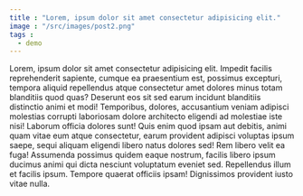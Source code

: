 ```yaml
---
title : "Lorem, ipsum dolor sit amet consectetur adipisicing elit."
image : "/src/images/post2.png"
tags :
  - demo
---
```

Lorem, ipsum dolor sit amet consectetur adipisicing elit. Impedit facilis reprehenderit sapiente, cumque ea praesentium est, possimus excepturi, tempora aliquid repellendus atque consectetur amet dolores minus totam blanditiis quod quas?
Deserunt eos sit sed earum incidunt blanditiis distinctio animi et modi! Temporibus, dolores, accusantium veniam adipisci molestias corrupti laboriosam dolore architecto eligendi ad molestiae iste nisi! Laborum officia dolores sunt!
Quis enim quod ipsam aut debitis, animi quam vitae eum atque consectetur, earum provident adipisci voluptas ipsum saepe, sequi aliquam eligendi libero natus dolores sed! Rem libero velit ea fuga!
Assumenda possimus quidem eaque nostrum, facilis libero ipsum ducimus animi qui dicta nesciunt voluptatum eveniet sed. Repellendus illum et facilis ipsum. Tempore quaerat officiis ipsam! Dignissimos provident iusto vitae nulla.
